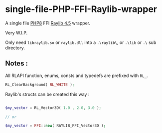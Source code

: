 # single-file-PHP-FFI-Raylib-wrapper
A single file [PHP8](https://github.com/php/php-src) FFI [Raylib 4.5](https://github.com/raysan5/raylib) wrapper.

Very W.I.P.

Only need `libraylib.so` or `raylib.dll` into a `.\raylib\`, or `.\lib` or `.\` sub directory.

## Notes :

All RLAPI function, enums, consts and typedefs are prefixed with `RL_`.

```PHP
RL_ClearBackground( RL_WHITE );
```

Raylib's structs can be created this way :

```PHP

$my_vector = RL_Vector3D( 1.0 , 2.0, 3.0 );

// or

$my_vector = FFI::new( RAYLIB_FFI_Vector3D );

```
